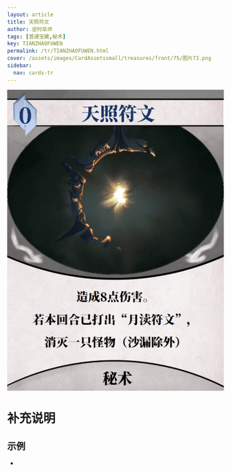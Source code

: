 ```yaml
---
layout: article
title: 天照符文
author: 逆时巫师
tags: [普通宝藏,秘术]
key: TIANZHAOFUWEN
permalink: /tr/TIANZHAOFUWEN.html
cover: /assets/images/CardAssetssmall/treasures/front/75/图片73.png
sidebar:
  nav: cards-tr
---
```

![](/assets/images/CardAssets/treasures/front/75/图片73.png)

# 补充说明



## 示例
* 